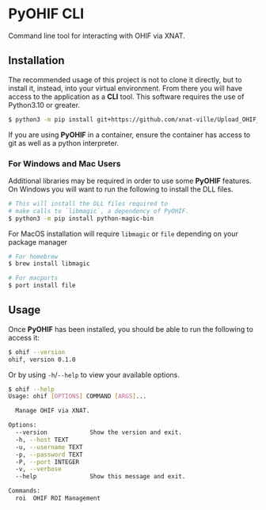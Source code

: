# PyOHIF CLI #

Command line tool for interacting with OHIF via XNAT.

## Installation ##
The recommended usage of this project is not to clone it directly, but
to install it, instead, into your virtual environment. From there you
will have access to the application as a **CLI** tool.
This software requires the use of Python3.10 or greater.

```bash
$ python3 -m pip install git+https://github.com/xnat-ville/Upload_OHIF_ROI.git
```

If you are using **PyOHIF** in a container, ensure the container has
access to git as well as a python interpreter.

### For Windows and Mac Users ###
Additional libraries may be required in order to use some **PyOHIF**
features. On Windows you will want to run the following to install the
DLL files.

```bash
# This will install the DLL files required to
# make calls to `libmagic`, a dependency of PyOHIF.
$ python3 -m pip install python-magic-bin
```

For MacOS installation will require `libmagic` or `file` depending on
your package manager
```zsh
# For homebrew
$ brew install libmagic

# For macports
$ port install file
```

## Usage ##
Once **PyOHIF** has been installed, you should be able to run the
following to access it:

```bash
$ ohif --version
ohif, version 0.1.0
```

Or by using `-h`/`--help` to view your available options.

```bash
$ ohif --help
Usage: ohif [OPTIONS] COMMAND [ARGS]...

  Manage OHIF via XNAT.

Options:
  --version            Show the version and exit.
  -h, --host TEXT
  -u, --username TEXT
  -p, --password TEXT
  -P, --port INTEGER
  -v, --verbose
  --help               Show this message and exit.

Commands:
  roi  OHIF ROI Management
```
